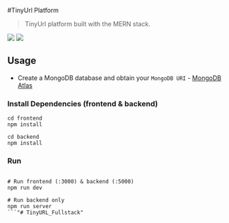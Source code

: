 #TinyUrl Platform

>TinyUrl platform built with the MERN stack.

<img src="public/images/img2-md.jpg">
<img src="public/images/img1-md.png">

## Usage

- Create a MongoDB database and obtain your `MongoDB URI` - [MongoDB Atlas](https://www.mongodb.com/cloud/atlas/register)

### Install Dependencies (frontend & backend)

```
cd frontend
npm install
```

```
cd backend
npm install
```

### Run

```

# Run frontend (:3000) & backend (:5000)
npm run dev

# Run backend only
npm run server
```"# TinyURL_Fullstack" 
